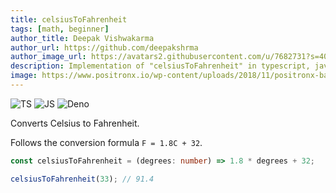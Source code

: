 ```yaml
---
title: celsiusToFahrenheit
tags: [math, beginner]
author_title: Deepak Vishwakarma
author_url: https://github.com/deepakshrma
author_image_url: https://avatars2.githubusercontent.com/u/7682731?s=400
description: Implementation of "celsiusToFahrenheit" in typescript, javascript and deno.
image: https://www.positronx.io/wp-content/uploads/2018/11/positronx-banner-1152-1.jpg
---
```


![TS](https://img.shields.io/badge/supports-typescript-blue.svg?style=flat-square)
![JS](https://img.shields.io/badge/supports-javascript-yellow.svg?style=flat-square)
![Deno](https://img.shields.io/badge/supports-deno-green.svg?style=flat-square)

Converts Celsius to Fahrenheit.

Follows the conversion formula `F = 1.8C + 32`.

```ts title="typescript"
const celsiusToFahrenheit = (degrees: number) => 1.8 * degrees + 32;
```

```ts title="typescript"
celsiusToFahrenheit(33); // 91.4
```
